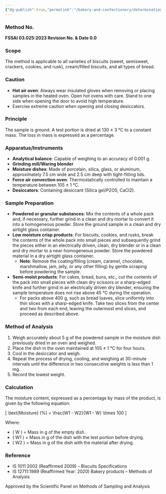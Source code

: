 ```yaml
---
{"dg-publish":true,"permalink":"/bakery-and-confectionery/determination-of-moisture-in-bakery-products/"}
---
```


### Method No.
**FSSAI 03.025:2023 Revision No. & Date 0.0**

### Scope
The method is applicable to all varieties of biscuits (sweet, semisweet, crackers, cookies, and rusk), cream/filled biscuits, and all types of bread.

### Caution
- **Hot air oven**: Always wear insulated gloves when removing or placing samples in the heated oven. Open hot ovens with care. Stand to one side when opening the door to avoid high temperature.
- Exercise extreme caution when opening and closing desiccators.

### Principle
The sample is ground. A test portion is dried at 130 ± 3 °C to a constant mass. The loss in mass is expressed as a percentage.

### Apparatus/Instruments
- **Analytical balance**: Capable of weighing to an accuracy of 0.001 g.
- **Grinding mill/Waring blender**
- **Moisture dishes**: Made of porcelain, silica, glass, or aluminum, approximately 7.5 cm wide and 2.5 cm deep with tight-fitting lids.
- **Force air convection oven**: Thermostatically controlled to maintain a temperature between 105 ± 1 °C.
- **Desiccators**: Containing desiccant (Silica gel/P2O5, CaCl2).

### Sample Preparation
- **Powdered or granular substances**: Mix the contents of a whole pack and, if necessary, further grind in a clean and dry mortar to convert it into a homogeneous powder. Store the ground sample in a clean and dry airtight glass container.
- **Low moisture crisp products**: For biscuits, cookies, and rusks, break the contents of the whole pack into small pieces and subsequently grind the pieces either in an electrically driven, clean, dry blender or in a clean and dry mortar to a near-homogeneous powder. Store the powdered material in a dry airtight glass container. 
  - **Note**: Remove the coating/filling (cream, caramel, chocolate, marshmallow, jam, jelly, or any other filling) by gentle scraping before powdering the sample.
- **Semi-moist products**: For cakes, bread, buns, etc., cut the contents of the pack into small pieces with clean dry scissors or a sharp-edged knife and further grind in an electrically driven dry blender, ensuring the sample temperature does not rise above 45 °C during the operation.
  - For packs above 400 g, such as bread loaves, slice uniformly into thin slices with a sharp-edged knife. Take two slices from the center and two from each end, leaving the outermost end slices, and proceed as described above.

### Method of Analysis
1. Weigh accurately about 5 g of the powdered sample in the moisture dish previously dried in an oven and weighed.
2. Place the dish in the oven maintained at 105 ± 1 °C for four hours.
3. Cool in the desiccator and weigh.
4. Repeat the process of drying, cooling, and weighing at 30-minute intervals until the difference in two consecutive weights is less than 1 mg.
5. Record the lowest weight.

### Calculation
The moisture content, expressed as a percentage by mass of the product, is given by the following equation:

\[ \text{Moisture} (\%) = \frac{W1 - W2}{W1 - W} \times 100 \]

Where:
- \( W \) = Mass in g of the empty dish.
- \( W1 \) = Mass in g of the dish with the test portion before drying.
- \( W2 \) = Mass in g of the dish with the material after drying.

### Reference
- IS 1011 2002 (Reaffirmed 2009) – Biscuits Specifications
- IS 12711:1989 (Reaffirmed Year: 2020) Bakery products – Methods of Analysis

Approved by the Scientific Panel on Methods of Sampling and Analysis